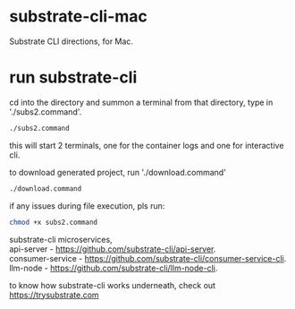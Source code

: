 # substrate-cli-mac
Substrate CLI directions, for Mac.

# run substrate-cli
cd into the directory and summon a terminal from that directory, type in './subs2.command'.   
```bash 
./subs2.command
```
this will start 2 terminals, one for the container logs and one for interactive cli.

to download generated project, run './download.command'
```bash
./download.command
```

if any issues during file execution, pls run:

```bash
chmod +x subs2.command 
```

substrate-cli microservices,   
api-server - https://github.com/substrate-cli/api-server.  
consumer-service - https://github.com/substrate-cli/consumer-service-cli.   
llm-node - https://github.com/substrate-cli/llm-node-cli.  

to know how substrate-cli works underneath, check out https://trysubstrate.com

